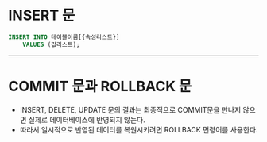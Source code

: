 # INSERT 문

```SQL
INSERT INTO 테이블이름[{속성리스트}]
    VALUES (값리스트);
```

----

# COMMIT 문과 ROLLBACK 문

 - INSERT, DELETE, UPDATE 문의 결과는 최종적으로 COMMIT문을 만나지 않으면 실제로 데이터베이스에 반영되지 않는다.
 - 따라서 일시적으로 반영된 데이터를 복원시키려면 ROLLBACK 면령어를 사용한다.